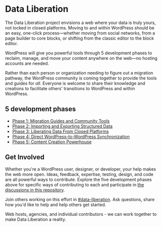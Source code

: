 # Data Liberation

The Data Liberation project envisions a web where your data is truly yours, not locked in closed platforms. Moving to and within WordPress should be an easy, one-click process—whether moving from social networks, from a page builder to core blocks, or shifting from the classic editor to the block editor. 

WordPress will give you powerful tools through 5 development phases to reclaim, manage, and move your content anywhere on the web—no hosting accounts are needed.

Rather than each person or organization needing to figure out a migration pathway, the WordPress community is coming together to provide the tools and guides for *all*. Everyone is welcome to share their knowledge and creations to facilitate others' transitions to WordPress and within WordPress. 

## 5 development phases

* [Phase 1: Migration Guides and Community Tools](https://github.com/WordPress/data-liberation/discussions/77)
* [Phase 2: Importing and Exporting Structured Data](https://github.com/WordPress/data-liberation/discussions/78)
* [Phase 3: Liberating Data From Closed Platforms](https://github.com/WordPress/data-liberation/discussions/79)
* [Phase 4: Direct WordPress-to-WordPress Synchronization](https://github.com/WordPress/data-liberation/discussions/80)
* [Phase 5: Content Creation Powerhouse](https://github.com/WordPress/data-liberation/discussions/81)

## Get Involved

Whether you're a WordPress user, designer, or developer, your help makes the web more open. Ideas, feedback, expertise, testing, design, and code are all powerful ways to contribute. Explore the five development phases above for specific ways of contributing to each and participate in [the discussions in this repository](https://github.com/WordPress/data-liberation/discussions). 

Join others working on this effort in [#data-liberation](https://wordpress.slack.com/archives/C069AKUBPHB). Ask questions, share how you'd like to help and help others get started.

Web hosts, agencies, and individual contributors - we can work together to make Data Liberation a reality.
